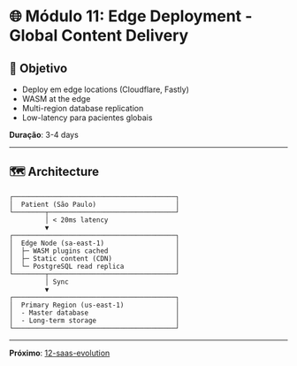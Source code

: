 # 🌐 Módulo 11: Edge Deployment - Global Content Delivery

## 🎯 Objetivo
- Deploy em edge locations (Cloudflare, Fastly)
- WASM at the edge
- Multi-region database replication
- Low-latency para pacientes globais

**Duração**: 3-4 days

---

## 🗺️ Architecture

```
┌─────────────────────────────────────────┐
│  Patient (São Paulo)                    │
└────────┬────────────────────────────────┘
         │ < 20ms latency
         ▼
┌─────────────────────────────────────────┐
│  Edge Node (sa-east-1)                  │
│  ├─ WASM plugins cached                 │
│  ├─ Static content (CDN)                │
│  └─ PostgreSQL read replica             │
└────────┬────────────────────────────────┘
         │ Sync
         ▼
┌─────────────────────────────────────────┐
│  Primary Region (us-east-1)             │
│  - Master database                      │
│  - Long-term storage                    │
└─────────────────────────────────────────┘
```

---

**Próximo**: [12-saas-evolution](../12-saas-evolution/)
